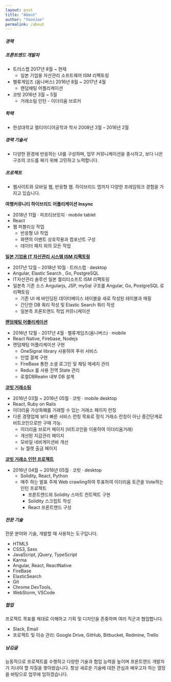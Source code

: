```yaml
---
layout: post
title: "About"
author: "YoonJae"
permalink: /about
---
```

##### **경력**
##### 프론트엔드 개발자
- 트러스랩 2017년 8월 ~ 현재
  - 일본 기업용 자산관리 소프트웨어 ISM 리팩토링
- 벨류게임즈 (옴니버스) 2016년 8월 ~ 2017년 4월
  - 랜덤채팅 어플리케이션
- 코빗 2016년 3월 ~ 5월
  - 거래소팀 인턴 - 이더리움 브로커

##### **학력**
- 한성대학교 멀티미디어공학과 학사 2008년 3월 – 2016년 2월

##### 경력 기술서
 - 다양한 환경에 반응하는 UI를 구성하며, 업무 커뮤니케이션을 중시하고, 보다 나은 구조의 코드를 짜기 위해 고민하고 노력합니다.

##### **프로젝트**
- 웹사이트와 모바일 웹, 반응형 웹. 하이브리드 앱까지 다양한 프레임워크 경험을 가지고 있습니다.

**여행커뮤니티 하이브리드 어플리케이션 Insync**
  - 2018년 11월 · 피프티브릿지 · mobile tablet
  - React
  - 웹 퍼블리싱 작업
    - 반응형 UI 작업
    - 화면의 이벤트 상호작용과 컴포넌트 구성
    - 데이터 패치 외의 모든 작업


**[일본 기업용 IT 자산관리 시스템 ISM 리팩토링](../truslab)**
  - 2017년 12월 – 2018년 10월 · 트러스랩 · desktop
  - Angular, Elastic Search , Go, PostgreSQL
  - IT자산관리 솔루션 일본 퀄리티소프트 ISM 리팩토링
  - 일본측 기존 소스 Angularjs, JSP, mySql 구조를 Angular, Go, PostgreSQL 로 리팩토링
    - 기존 UI 에 바인딩된 데이터베이스 테이블을 새로 작성된 테이블과 매핑
    - 간단한 DB 쿼리 작성 및 Elastic Search 쿼리 작성
    - 일본측 프론트앤드 작업 커뮤니케이션

**[랜덤채팅 어플리케이션](../valuegames)**
  - 2016년 12월 - 2017년 4월 · 벨류게임즈(옴니버스) · mobile
  - React Native, Firebase, Nodejs
  - 랜덤채팅 어플리케이션 구현
    - OneSignal library 사용하여 푸쉬 서비스
    - 인앱 결제 구현
    - FireBase 통한 소셜 로그인 및 채팅 메세지 관리
    - Redux 를 사용 전역 State 관리
    - 로컬DBRealm 내부 DB 설계

**[코빗 거래소팀](../korbit)**
  - 2016년 03월 ~ 2016년 05월 · 코빗 · mobile desktop
  - React, Ruby on Rails
  - 이더리움 가상화폐를 거래할 수 있는 거래소 페이지 런칭
  - 다른 경쟁업체 보다 빠른 서비스 런칭 목표로 정식 거래소 런칭이 아닌 중간단계로 비트코인으로만 구매 가능.
    - 이더리움 브로커 페이지 (비트코인을 이용하여 이더리움거래)
    - 개선된 지갑관리 페이지
    - 모바일 네비게이션바 개선
    - 뉴 월렛 출금 페이지

**[코빗 거래소 인턴 프로젝트](../korbit)**
  - 2016년 04월 ~ 2016년 05월 · 코빗 · desktop
    - Solidity, React, Python
    - 매주 하는 발표 주제 Web crawling하여 투표하여 이더리움 토큰을 Vote하는 인턴 프로젝트
      - 프론트엔드와 Solidity 스마트 컨트렉트 구현
      - Solidity 스크립트 작성
      - React 프론트엔드 구성

##### **전문 기술**

전문 분야와 기술, 개발할 때 사용하는 도구입니다.

- HTML5
- CSS3, Sass
- JavaScript, jQuery, TypeScript
- Karma
- Angular, React, ReactNative
- FireBase
- ElasticSearch
- Git
- Chrome DevTools,
- WebStorm, VSCode

##### **협업**

프로젝트 목표를 제대로 이해하고 기획 및 디자인을 존중하며 여러 직군과 협업합니다.

- Slack, Email
- 프로젝트 및 이슈 관리: Google Drive, GitHub, Bitbucket, Redmine, Trello

##### **남김글**

능동적으로 프로젝트를 수행하고 다양한 기술과 협업 능력을 높이며 프론트엔드 개발자가 지녀야 할 자질을 쌓아왔습니다. 항상 새로운 기술에 대한 관심과 배우고자 하는 열망을 바탕으로 업무에 임하겠습니다.

